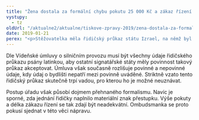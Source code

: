 ```yaml
---
title: "Žena dostala za formální chybu pokutu 25 000 Kč a zákaz řízení na 12 měsíců"
vystupy:
  - tz
oldUrl: "/aktualne2/aktualne/tiskove-zpravy-2019/zena-dostala-za-formalni-chybu-pokutu-25-000-kc-a-zakaz-rizeni-na-12-mesicu/"
date: 2019-01-21
perex: "<p>Stěžovatelka měla řidičský průkaz státu Izrael, na němž byl uveden údaj o bydlišti pouze v hebrejštině a chyběl přepis latinkou. Magistrát odmítl tento průkaz uznat, stěžovatelku shledal vinnou z přestupku řízení bez řidičského oprávnění. Uložil jí poutu 25 000 Kč a zákaz řízení na 12 měsíců. Stěžovatelka proto obrátila na ombudsmanku.</p>"
---
```


<!-- imported from the old website -->

<p>Dle Vídeňské úmluvy o silničním provozu musí být všechny údaje řidičského průkazu psány latinkou, aby ostatní signatářské státy měly povinnost takový průkaz akceptovat. Úmluva však současně rozlišuje povinné a nepovinné údaje, kdy údaj o bydlišti nepatří mezi povinně uváděné. Striktně vzato tento řidičský průkaz skutečně trpí vadou, pro kterou ho je možné neuznávat. </p> <p>Postup úřadu však působí dojmem přehnaného formalismu. Navíc je sporné, zda jednání řidičky naplnilo materiální znak přestupku. Výše pokuty a délka zákazu řízení se tak zdají být neadekvátní. Ombudsmanka se proto pokusí sjednat v této věci nápravu.</p>
